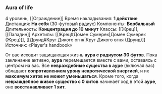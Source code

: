### Aura of life
4 уровень, [[Ограждение]]
Время накладывания: **1 действие**
Дистанция: **На себя** (30-футовый радиус)
Компоненты: **Вербальный**
Длительность: **Концентрация до 10 минут**
Классы: [[Жрец]], [[Паладин]]
Архетипы: [[Жрец#Домен Сумерек|Домен Сумерек (Жрец)]], [[Друид#Круг Дикого огня|Круг Дикого огня (Друид)]]
Источник: «Player's handbook»

От вас исходит защищающая жизнь **аура с радиусом 30 футов**. Пока заклинание активно, **аура** перемещается вместе с вами, оставаясь с центром на вас. Все **невраждебные существа в ауре** (включая вас) обладают **сопротивлением урону некротической энергией**, и их **максимум хитов не может уменьшаться**. Кроме того, когда **невраждебное живое существо с 0 хитов** начинает ход в этой **ауре**, оно **восстанавливает 1 хит**.